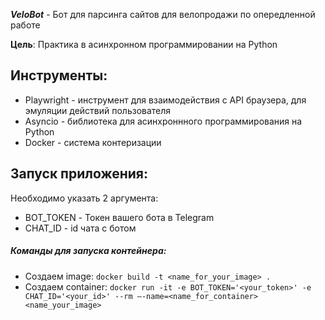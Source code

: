 **_VeloBot_** - Бот для парсинга сайтов для велопродажи по опередленной работе

**Цель**: Практика в асинхронном программировании на Python

**Инструменты**: 
- 
- Playwright - инструмент для взаимодействия с API браузера, для эмуляции действий пользователя
- Asyncio - библиотека для асинхроннного программирования на Python
- Docker - система контеризации

**Запуск приложения**:
- 
Необходимо указать 2 аргумента:
- BOT_TOKEN - Токен вашего бота в Telegram
- CHAT_ID - id чата с ботом

##### Команды для запуска контейнера:

- Создаем image: `docker build -t <name_for_your_image> . `
- Создаем container: `docker run -it -e BOT_TOKEN='<your_token>' -e CHAT_ID='<your_id>' --rm —-name=<name_for_container> <name_your_image>`